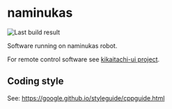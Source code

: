 # naminukas

![Last build result](https://github.com/kikaitachi/naminukas-robot/workflows/CI/badge.svg)

Software running on naminukas robot.

For remote control software see [kikaitachi-ui project](https://github.com/kikaitachi/kikaitachi-ui).

## Coding style

See: https://google.github.io/styleguide/cppguide.html
